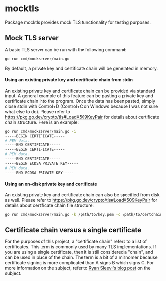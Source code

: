 # mocktls
Package mocktls provides mock TLS functionality for testing purposes.

## Mock TLS server
A basic TLS server can be run with the following command:

```sh
go run cmd/mockserver/main.go
```

By default, a private key and certificate chain will be generated in memory.

#### Using an existing private key and certificate chain from stdin
An existing private key and certificate chain can be provided via standard
input. A general example of this feature can be pasting a private key and
certificate chain into the program. Once the data has been pasted, simply close
stdin with Control+D (Control+C on Windows because I was not sure what else
to do). Please refer to https://pkg.go.dev/crypto/tls#LoadX509KeyPair for
details about certificate chain structure. Here is an example:

```sh
go run cmd/mockserver/main.go -i
-----BEGIN CERTIFICATE-----
# PEM data.
-----END CERTIFICATE-----
-----BEGIN CERTIFICATE-----
# PEM data.
-----END CERTIFICATE-----
-----BEGIN ECDSA PRIVATE KEY-----
# PEM data.
-----END ECDSA PRIVATE KEY-----
```

#### Using an on-disk private key and certificate
An existing private key and certificate chain can also be specified from disk as
well. Please refer to https://pkg.go.dev/crypto/tls#LoadX509KeyPair for
details about certificate chain file structure:

```sh
go run cmd/mockserver/main.go -k /path/to/key.pem -c /path/to/certchain.pem
```

## Certificate chain versus a single certificate
For the purposes of this project, a "certificate chain" refers to a list of
certificates. This term is commonly used by many TLS implementations. If you
are using a single certificate, then it is still considered a "chain", and can
be used in place of the chain. The term is a bit of a misnomer because
certificate signing is more complicated than A signs B which signs C. For more
information on the subject, refer to [Ryan Sleevi's blog post](https://medium.com/@sleevi_/path-building-vs-path-verifying-the-chain-of-pain-9fbab861d7d6)
on the subject.
